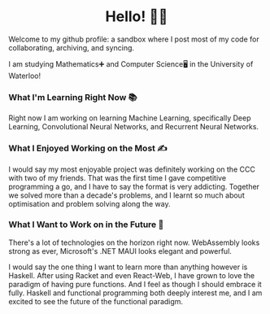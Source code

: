 

<!-- <div align="center">
  
<h2>aaqsr</h2>
  
</div> -->
<div align="center">
  <h1>Hello! 👋😄</h1>
</div>

Welcome to my github profile: a sandbox where I post most of my code for collaborating, archiving, and syncing. 

I am studying Mathematics➕ and Computer Science🖥 in the University of Waterloo!

### What I'm Learning Right Now 📚

Right now I am working on learning Machine Learning, specifically Deep Learning, Convolutional Neural Networks, and Recurrent Neural Networks.

### What I Enjoyed Working on the Most ✍️

I would say my most enjoyable project was definitely working on the CCC with two of my friends. That was the first time I gave competitive programming a go, and I have to say the format is very addicting. Together we solved more than a decade's problems, and I learnt so much about optimisation and problem solving along the way.

### What I Want to Work on in the Future 🤔

There's a lot of technologies on the horizon right now. WebAssembly looks strong as ever, Microsoft's .NET MAUI looks elegant and powerful.

I would say the one thing I want to learn more than anything however is Haskell. After using Racket and even React-Web, I have grown to love the paradigm of having pure functions. And I feel as though I should embrace it fully. Haskell and functional programming both deeply interest me, and I am excited to see the future of the functional paradigm.

<!--
**aaqsr/aaqsr** is a ✨ _special_ ✨ repository because its `README.md` (this file) appears on your GitHub profile.

Here are some ideas to get you started:

- 🔭 I’m currently working on ...
- 🌱 I’m currently learning ...
- 👯 I’m looking to collaborate on ...
- 🤔 I’m looking for help with ...
- 💬 Ask me about ...
- 📫 How to reach me: ...
- 😄 Pronouns: ...
- ⚡ Fun fact: ...
-->

